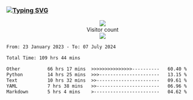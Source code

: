 ### <a href="https://git.io/typing-svg"><img src="https://readme-typing-svg.herokuapp.com?font=Fira+Code&pause=1000&width=435&lines=+Hi+%F0%9F%91%8B+There+is+Chenghow" alt="Typing SVG" /></a>
<p align="center"> 
  <img src="https://github-readme-stats.vercel.app/api?username=chenghow&show_icons=true"><br>
  Visitor count<br>
  <img src="https://profile-counter.glitch.me/chenghow/count.svg">
</p>

<!--START_SECTION:waka-->

```txt
From: 23 January 2023 - To: 07 July 2024

Total Time: 109 hrs 44 mins

Other          66 hrs 17 mins  >>>>>>>>>>>>>>>----------   60.40 %
Python         14 hrs 25 mins  >>>----------------------   13.15 %
Text           10 hrs 32 mins  >>-----------------------   09.61 %
YAML           7 hrs 38 mins   >>-----------------------   06.96 %
Markdown       5 hrs 4 mins    >------------------------   04.62 %
```

<!--END_SECTION:waka-->
